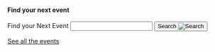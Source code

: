 <div class="search-feature">
    <h4>Find your next event</h4>
    <section aria-label="Search component">
    <form class="usa-search" role="search">
        <label class="usa-sr-only" for="search-field">Find your Next Event</label>
        <input class="usa-input" id="search-field" type="search" name="search" />
        <button class="usa-button" type="submit">
        <span class="usa-search__submit-text">Search </span
        ><img
            src="/assets/img/usa-icons-bg/search--white.svg"
            class="usa-search__submit-icon"
            alt="Search"
        />
        </button>
    </form>
    </section>
    <a href="">See all the events</a><span>
</div>